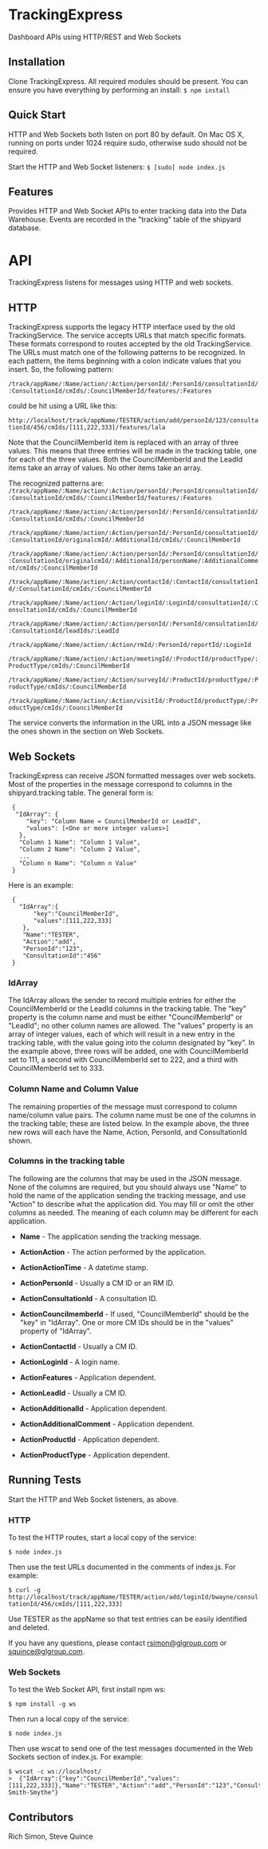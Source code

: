 # TrackingExpress
Dashboard APIs using HTTP/REST and Web Sockets

## Installation

Clone TrackingExpress. All required modules should be present.
You can ensure you have everything by performing an install:
`$ npm install`

## Quick Start

HTTP and Web Sockets both listen on port 80 by default. On Mac OS X,
running on ports under 1024 require sudo, otherwise sudo should not be
required.

Start the HTTP and Web Socket listeners:
`$ [sudo] node index.js`
    
## Features

Provides HTTP and Web Socket APIs to enter tracking data into the Data Warehouse.
Events are recorded in the "tracking" table of the shipyard database.

# API
TrackingExpress listens for messages using HTTP and web sockets.

## HTTP
TrackingExpress supports the legacy HTTP interface used by the old TrackingService.
The service accepts URLs that match specific formats. These formats correspond to routes 
accepted by the old TrackingService. The URLs must match one of the following patterns 
to be recognized. In each pattern, the items beginning with a colon indicate values 
that you insert. So, the following pattern:

`/track/appName/:Name/action/:Action/personId/:PersonId/consultationId/:ConsultationId/cmIds/:CouncilMemberId/features/:Features`

could be hit using a URL like this:

`http://localhost/track/appName/TESTER/action/add/personId/123/consultationId/456/cmIds/[111,222,333]/features/lala`

Note that the CouncilMemberId item is replaced with an array of three values. This means that three entries will be made
in the tracking table, one for each of the three values. Both the CouncilMemberId and the LeadId items take an array of values.
No other items take an array.

The recognized patterns are:
`/track/appName/:Name/action/:Action/personId/:PersonId/consultationId/:ConsultationId/cmIds/:CouncilMemberId/features/:Features`

`/track/appName/:Name/action/:Action/personId/:PersonId/consultationId/:ConsultationId/cmIds/:CouncilMemberId`

`/track/appName/:Name/action/:Action/personId/:PersonId/consultationId/:ConsultationId/originalcmId/:AdditionalId/cmIds/:CouncilMemberId`

`/track/appName/:Name/action/:Action/personId/:PersonId/consultationId/:ConsultationId/originalcmId/:AdditionalId/personName/:AdditionalComment/cmIds/:CouncilMemberId`

`/track/appName/:Name/action/:Action/contactId/:ContactId/consultationId/:ConsultationId/cmIds/:CouncilMemberId`

`/track/appName/:Name/action/:Action/loginId/:LoginId/consultationId/:ConsultationId/cmIds/:CouncilMemberId`

`/track/appName/:Name/action/:Action/personId/:PersonId/consultationId/:ConsultationId/leadIds/:LeadId`

`/track/appName/:Name/action/:Action/rmId/:PersonId/reportId/:LoginId`

`/track/appName/:Name/action/:Action/meetingId/:ProductId/productType/:ProductType/cmIds/:CouncilMemberId`

`/track/appName/:Name/action/:Action/surveyId/:ProductId/productType/:ProductType/cmIds/:CouncilMemberId`

`/track/appName/:Name/action/:Action/visitId/:ProductId/productType/:ProductType/cmIds/:CouncilMemberId`

The service converts the information in the URL into a JSON message like the ones shown in the section on Web Sockets.

## Web Sockets
TrackingExpress can receive JSON formatted messages over web sockets. Most of the properties 
in the message correspond to columns in the shipyard.tracking table. The general form is:

``` 
 {
  "IdArray": {
     "key": "Column Name = CouncilMemberId or LeadId",
     "values": [<One or more integer values>]
   },
   "Column 1 Name": "Column 1 Value",
   "Column 2 Name": "Column 2 Value",
   ...
   "Column n Name": "Column n Value"
 } 
```

Here is an example:
```
 {
   "IdArray":{
       "key":"CouncilMemberId",
	   "values":[111,222,333]
	},
	"Name":"TESTER",
	"Action":"add",
	"PersonId":"123",
	"ConsultationId":"456"
 } 
```
 
### IdArray
The IdArray allows the sender to record multiple entries for either the CouncilMemberId or the LeadId columns
in the tracking table. The "key" property is the column name and must be either "CouncilMemberId" or "LeadId"; no other column names are allowed.
The "values" property is an array of integer values, each of which will result in a new entry in the tracking  table, with the value going
into the column designated by "key". In the example above, three rows will be added, one with CouncilMemberId set to 111, a second with
CouncilMemberId set to 222, and a third with CouncilMemberId set to 333. 

### Column Name and Column Value
The remaining properties of the message must correspond to column name/column value pairs. The column name must be
one of the columns in the tracking table; these are listed below. In the example above, the three new rows will each have 
the Name, Action, PersonId, and ConsultationId shown.

### Columns in the tracking table
The following are the columns that may be used in the JSON message. None of the columns are required, but you should always use "Name" to hold the
name of the application sending the tracking message, and use "Action" to describe what the application did. You may fill or omit the other
columns as needed. The meaning of each column may be different for each application.

* **Name** - The application sending the tracking message.

* **ActionAction** - The action performed by the application.

* **ActionActionTime** - A datetime stamp.

* **ActionPersonId** - Usually a CM ID or an RM ID.

* **ActionConsultationId** - A consultation ID.

* **ActionCouncilmemberId** - If used, "CouncilMemberId" should be the "key" in "IdArray". One or more CM IDs should be in the "values" property of "IdArray".

* **ActionContactId** - Usually a CM ID.

* **ActionLoginId** - A login name.

* **ActionFeatures** - Application dependent.

* **ActionLeadId** - Usually a CM ID.

* **ActionAdditionalId** - Application dependent.

* **ActionAdditionalComment** - Application dependent.

* **ActionProductId** - Application dependent.

* **ActionProductType** - Application dependent.


## Running Tests

Start the HTTP and Web Socket listeners, as above.

### HTTP
To test the HTTP routes, start a local copy of the service:

`$ node index.js`

Then use the test URLs documented in the comments of index.js. For example:

`$ curl -g http://localhost/track/appName/TESTER/action/add/loginId/bwayne/consultationId/456/cmIds/[111,222,333]`

Use TESTER as the appName so that test entries can be easily identified and deleted.

If you have any questions, please contact rsimon@glgroup.com or squince@glgroup.com.

### Web Sockets
To test the Web Socket API, first install npm ws:

`$ npm install -g ws`
	
Then run a local copy of the service:

`$ node index.js`

Then use wscat to send one of the test messages documented in the Web Sockets section of index.js. For example:
	
```
$ wscat -c ws://localhost/
>  {"IdArray":{"key":"CouncilMemberId","values":[111,222,333]},"Name":"TESTER","Action":"add","PersonId":"123","ConsultationId":"456","AdditionalId":"777","AdditionalComment":"Fred Smith-Smythe"}
```


## Contributors
Rich Simon, Steve Quince

